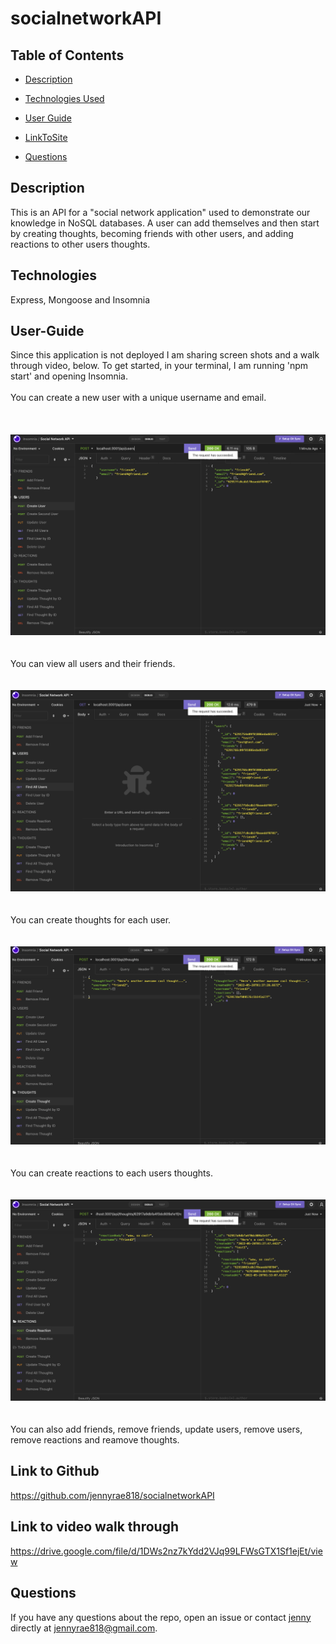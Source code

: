 # socialnetworkAPI


## <Project Social Network API>


## Table of Contents 

* [Description](#description)

* [Technologies Used](#technologies)

* [User Guide](#User-Guide)

* [LinkToSite](#LinkToSite)

* [Questions](#questions)


## Description

This is an API for a "social network application" used to demonstrate our knowledge in NoSQL databases. A user can add themselves and then start by creating thoughts, becoming friends with other users, and adding reactions to other users thoughts. 


## Technologies

Express, Mongoose and Insomnia 

## User-Guide

Since this application is not deployed I am sharing screen shots and a walk through video, below. To get started, in your terminal, I am running 'npm start' and opening Insomnia.
<br>
<br>
You can create a new user with a unique username and email.  
<br>
<br>
<br>
![screenshot](./public/images/1createuser.png)
<br>
<br>
<br>
You can view all users and their friends. 
<br>
<br>
<br>
![screenshot](./public/images/2allusers.png)
<br>
<br>
<br>
You can create thoughts for each user. 
<br>
<br>
<br>
![screenshot](./public/images/3createthought.png)
<br>
<br>
<br>
You can create reactions to each users thoughts. 
<br>
<br>
<br>
![screenshot](./public/images/4createreaction.png)
<br>
<br>
<br>
You can also add friends, remove friends, update users, remove users, remove reactions and reamove thoughts. 


## Link to Github
<https://github.com/jennyrae818/socialnetworkAPI>

## Link to video walk through
<https://drive.google.com/file/d/1DWs2nz7kYdd2VJq99LFWsGTX1Sf1ejEt/view>



## Questions

If you have any questions about the repo, open an issue or contact [jenny](undefined) directly at jennyrae818@gmail.com.